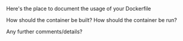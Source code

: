 Here's the place to document the usage of your Dockerfile

How should the container be built?
How should the container be run?

Any further comments/details?
